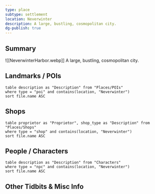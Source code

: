 ```yaml
---
type: place
subtype: settlement
location: Neverwinter
description: A large, bustling, cosmopolitan city.
dg-publish: true
---
```

## Summary
![[NeverwinterHarbor.webp]]
A large, bustling, cosmopolitan city.

## Landmarks / POIs

```dataview
table description as "Description" from "Places/POIs"
where type = "poi" and contains(location, "Neverwinter")
sort file.name ASC
```

## Shops
```dataview
table proprietor as "Proprietor", shop_type as "Description" from "Places/Shops"
where type = "shop" and contains(location, "Neverwinter")
sort file.name ASC
```

## People / Characters
```dataview
table description as "Description" from "Characters"
where type = "npc" and contains(location, "Neverwinter")
sort file.name ASC
```

## Other Tidbits & Misc Info
